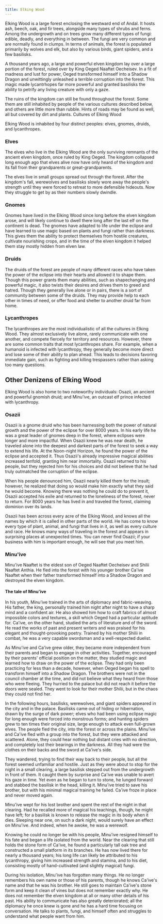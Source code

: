 ```yaml
---
title: Elking Wood
---
```


Elking Wood is a large forest enclosing the westward end of Andal. It hosts ash, beech, oak, and fir trees, alongside many types of shrubs and ferns. Among the undergrowth and on trees grow many different types of fungi: edible, deadly, and everything in between. The fungi are very common and are normally found in clumps. In terms of animals, the forest is populated primarily by wolves and elk, but also by various birds, giant spiders, and a few basilisks.

A thousand years ago, a large and powerful elven kingdom lay over a large portion of the forest, ruled over by King Oeged Naaftet Oecheisev. In a fit of madness and lust for power, Oeged transformed himself into a Shadow Dragon and unwittingly unleashed a terrible corruption into the forest. This magic made lycantrhopes far more powerful and granted basilisks the ability to petrify any living creature with only a gaze.

The ruins of the kingdom can still be found throughout the forest. Some them are still inhabited by people of the various cultures described below, and others are little more than rubble. Hints of roads may be found as well, all but covered by dirt and plants.
Cultures of Elking Wood

Elking Wood is inhabited by four distinct peoples: elves, gnomes, druids, and lycanthropes.

### Elves

The elves who live in the Elking Wood are the only surviving remnants of the ancient elven kingdom, once ruled by King Oeged. The kingdom collapsed long enough ago that elves alive now have only heard of the kingdom and its fall from their grandparents or great-grandparents.

The elves live in small groups spread out through the forest. After the kingdom's fall, werewolves and basilisks slowly wore away the people's strength until they were forced to retreat to more defensible hideouts. Now they struggle to get by as their numbers slowly dwindle.

### Gnomes

Gnomes have lived in the Elking Wood since long before the elven kingdom arose, and will likely continue to dwell there long after the last elf on the continent is dead. The gnomes have adapted to life under the eclipse and have learned to use magic based on plants and fungi rather than darkness. This gives them the ability to protect themselves from hostile creatures, cultivate nourishing crops, and in the time of the elven kingdom it helped them stay mostly hidden from elven law.

### Druids

The druids of the forest are people of many different races who have taken the power of the eclipse into their hearts and allowed it to shape them. Though this power grants them many abilities, such as shapechanging and powerful magic, it also twists their desires and drives them to greed and hatred. Though they generally live alone or in pairs, there is a sort of community between some of the druids. They may provide help to each other in times of need, or offer food and shelter to another druid far from home.

### Lycanthropes

The lycanthropes are the most individualistic of all the cultures in Elking Wood. They almost exclusively live alone, rarely communicate with one another, and compete fiercely for territory and resources. However, there are some common traits that most lycanthropes share. For example, when a humanoid is infected with lycanthropy, they generally become more direct and lose some of their ability to plan ahead. This leads to decisions favoring immediate gain, such as fighting and killing trespassers rather than asking too many questions.

## Other Denizens of Elking Wood

Elking Wood is also home to two noteworthy individuals: Osazii, an ancient and powerful gnomish druid; and Minu'ive, an outcast elf prince infected with lycanthropy.

### Osazii

Osazii is a gnome druid who has been harnessing both the power of natural growth and the power of the eclipse for over 8000 years. In his early life he was a great leader of gnomes deep in the forest, where eclipses were longer and more impactful. When Osazii knew he was near death, he traveled alone into the deepest and darkest parts of the forest to seek a way to extend his life. At the Noon-night Horizon, he found the power of the eclipse and accepted it. Thus Osazii's already impressive magical abilities increased tenfold, granting him near immortality. Osazii returned to his people, but they rejected him for his choices and did not believe that he had truly outmatched the corruption of the eclipse.

When his people denounced him, Osazii nearly killed them for the insult; however, he realized that doing so would make him exactly what they said he would become. Knowing there was nothing he could do to prevent it, Osazii accepted his exile and returned to the loneliness of the forest, never to return. For 8000 years he has lived in and traveled the forest, claiming dominion over its lands.

Osazii has been across every acre of the Elking Wood, and knows all the names by which it is called in other parts of the world. He has come to know every type of plant, animal, and fungi that lives in it, as well as every culture and race. He knows many ways of traveling in the forest and appears in surprising places at unexpected times. You can never find Osazii; if your business with him is important enough, he will see that you meet him.

### Minu'ive

Minu'ive Naaftet is the eldest son of Oeged Naaftet Oecheisev and Shilii Naaftet Anthia. He fled into the forest with his younger brother Ca'ive Naaftet when their father transformed himself into a Shadow Dragon and destroyed the elven kingdom.

#### The tale of Minu'ive

In his youth, Minu'ive trained in the arts of diplomacy and fabric-weaving. His father, the king, personally trained him night after night to have a sharp mind and a confident air. He also showed him how to craft fabrics of almost impossible colors and textures, a skill which Oeged had a particular aptitude for. Ca'ive, on the other hand, studied the arts of literature and of the sword. He read the works of past and present writers and was praised for his elegant and thought-provoking poetry. Trained by his mother Shilii in combat, he was a very capable swordsman and a well-respected duelist.

As Minu'ive and Ca'ive grew older, they became more independent from their parents and began to engage in other activities. Together, encouraged by their parents' official position on the matter, they studied magic and learned how to draw on the power of the eclipse. They had only been practicing for less than a decade, however, when Oeged began his spell to transform himself into a Shadow Dragon. The brothers were not in the council chamber at the time, and did not believe what they heard from those who were fleeing. They hurried to the palace but did not reach it before the doors were sealed. They went to look for their mother Shilii, but in the chaos they could not find her.

In the following hours, basilisks, werewolves, and giant spiders appeared in the city and in the palace. Basilisks came out of hiding or hibernation, drawn by the surge of dark power; elves who had been using eclipse magic for long enough were forced into monstrous forms; and hunting spiders grew to ten times their original size, large enough to attack even full-grown elves. The people fled the city, into the forest or across the plains. Minu'ive and Ca'ive fled with a group into the forest, but they were attacked and scattered. Alone, they could hear nothing but distant cries with no direction, and completely lost their bearings in the darkness. All they had were the clothes on their backs and the sword at Ca'ive's side.

They wandered, trying to find their way back to their people, but all the forest seemed unfamiliar and hostile. Just as they were about to stop for the night in a small clearing, a large basilisk stepped out from the undergrowth in front of them. It caught them by surprise and Ca'ive was unable to avert his gaze in time. Yet even as he began to turn to stone, he lunged forward and stabbed the basilisk in the head, killing it. Minu'ive tried to save his brother, but with his minimal magical training he failed. Ca'ive froze in place and never moved again.

Minu'ive wept for his lost brother and spent the rest of the night in that clearing. Had he recalled more of magical his teachings, though, he might have left; for a basilisk is known to release the magic in its body when it dies. Sleeping near one, on such a dark night, would surely have an effect on Minu'ive. And indeed, when he awoke, he was a werewolf.

Knowing he could no longer be with his people, Minu'ive resigned himself to his fate and began a life isolated from the world. Near the clearing that still holds the stone form of Ca'ive, he found a particularly tall oak tree and constructed a small platform in its branches. He has now lived there for nearly a thousand years; his long life can likely be attributed to his lycanthropy, giving him increased strength and stamina, and to his diet, consisting mostly of hand-cultivated (and slightly magical) fungi.

During his isolation, Minu'ive has forgotten many things. He no longer remembers his own name or those of his parents, though he knows Ca'ive's name and that he was his brother. He still goes to maintain Ca'ive's stone form and keep it clean of vines but does not remember exactly why. He does not remember the elven kingdom at all or many other details of his past. His ability to communicate has also greatly deteriorated; all the diplomacy he once knew is gone and he has a hard time focusing on conversation. He talks to plants, fungi, and himself often and struggles to understand what people want from him.
